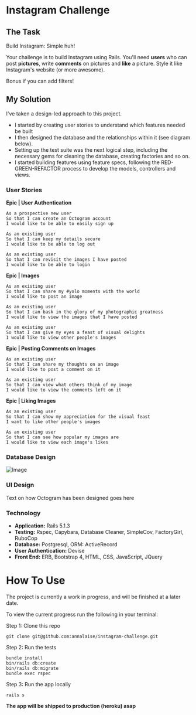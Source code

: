 Instagram Challenge
===================

## The Task

Build Instagram: Simple huh!

Your challenge is to build Instagram using Rails. You'll need **users** who can post **pictures**, write **comments** on pictures and **like** a picture. Style it like Instagram's website (or more awesome).

Bonus if you can add filters!

## My Solution

I've taken a design-led approach to this project.
* I started by creating user stories to understand which features needed be built
* I then designed the database and the relationships within it (see diagram below).
* Setting up the test suite was the next logical step, including the necessary gems for cleaning the database, creating factories and so on.
* I started building features using feature specs, following the RED-GREEN-REFACTOR process to develop the models, controllers and views.


### User Stories

**Epic | User Authentication**
```
As a prospective new user
So that I can create an Octogram account
I would like to be able to easily sign up
```
```
As an existing user
So that I can keep my details secure
I would like to be able to log out
```
```
As an existing user
So that I can revisit the images I have posted
I would like to be able to login
```

**Epic | Images**
```
As an existing user
So that I can share my #yolo moments with the world
I would like to post an image
```
```
As an existing user
So that I can bask in the glory of my photographic greatness
I would like to view the images that I have posted
```
```
As an existing user
So that I can give my eyes a feast of visual delights
I would like to view other people's images
```

**Epic | Posting Comments on Images**
```
As an existing user
So that I can share my thoughts on an image
I would like to post a comment on it
```
```
As an existing user
So that I can view what others think of my image
I would like to view the comments left on it
```


**Epic | Liking Images**
```
As an existing user
So that I can show my appreciation for the visual feast
I want to like other people's images
```
```
As an existing user
So that I can see how popular my images are
I would like to view each image's likes
```

### Database Design

![Image](http://i.imgur.com/k17AeCi.png)

### UI Design

Text on how Octogram has been designed goes here

### Technology

* **Application:** Rails 5.1.3
* **Testing:** Rspec, Capybara, Database Cleaner, SimpleCov, FactoryGirl, RuboCop
* **Database:** Postgresql, ORM: ActiveRecord
* **User Authentication:** Devise
* **Front End:** ERB, Bootstrap 4, HTML, CSS, JavaScript, JQuery

# How To Use

The project is currently a work in progress, and will be finished at a later date.

To view the current progress run the following in your terminal:

Step 1: Clone this repo
```
git clone git@github.com:annalaise/instagram-challenge.git
```

Step 2: Run the tests
```
bundle install
bin/rails db:create
bin/rails db:migrate
bundle exec rspec
```

Step 3: Run the app locally
```
rails s
```

**The app will be shipped to production (heroku) asap**
